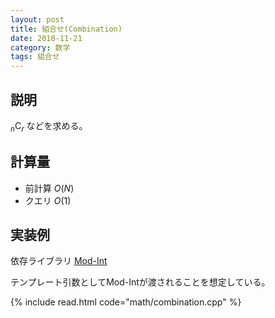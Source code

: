 ```yaml
---
layout: post
title: 組合せ(Combination)
date: 2018-11-21
category: 数学
tags: 組合せ
---
```


## 説明
${}_n \mathrm{C} _r$ などを求める。

## 計算量
* 前計算 $O(N)$
* クエリ $O(1)$

## 実装例
依存ライブラリ [Mod-Int](../math/mod-int.html)

テンプレート引数としてMod-Intが渡されることを想定している。

{% include read.html  code="math/combination.cpp" %}
